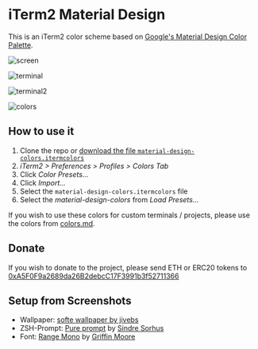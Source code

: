 # iTerm2 Material Design

This is an iTerm2 color scheme based on [Google's Material Design Color Palette](http://www.google.com/design/spec/style/color.html).

![screen](img/screen-mock-1.jpg)

![terminal](img/screen-mock-2.jpg)

![terminal2](img/screen-mock-3.jpg)

![colors](img/colors.png)

## How to use it

1. Clone the repo or [download the file `material-design-colors.itermcolors`](https://raw.githubusercontent.com/MartinSeeler/iterm2-material-design/master/material-design-colors.itermcolors)
2. *iTerm2 > Preferences > Profiles > Colors Tab*
3. Click *Color Presets...*
4. Click *Import...*
5. Select the `material-design-colors.itermcolors` file
5. Select the *material-design-colors* from *Load Presets...*

If you wish to use these colors for custom terminals / projects, please use the colors from [colors.md](colors.md).

## Donate

If you wish to donate to the project, please send ETH or ERC20 tokens to [0xA5F0F9a2689da26B2debcC17F3991b3f52711366](https://etherscan.io/address/0xA5F0F9a2689da26B2debcC17F3991b3f52711366)

## Setup from Screenshots
- Wallpaper: [softe wallpaper by jivebs](http://jivebs.deviantart.com/art/softe-wallpaper-392758319)
- ZSH-Prompt: [Pure prompt](https://github.com/sindresorhus/pure) by [Sindre Sorhus](https://github.com/sindresorhus)
- Font: [Range Mono](https://pilgrimfonts.com/range-mono/) by [Griffin Moore](http://griffinmoore.com/)

